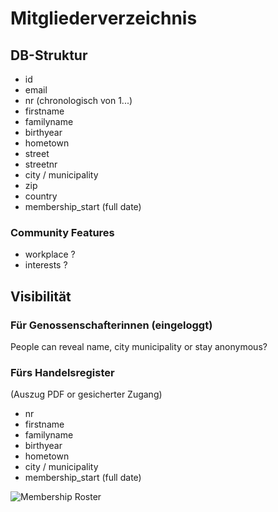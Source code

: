 # Mitgliederverzeichnis

## DB-Struktur

- id
- email
- nr (chronologisch von 1...)
- firstname
- familyname
- birthyear
- hometown 
- street
- streetnr
- city / municipality
- zip
- country
- membership_start (full date)

### Community Features
- workplace ?
- interests ?

## Visibilität

### Für Genossenschafterinnen (eingeloggt)
People can reveal name, city municipality or stay anonymous?

### Fürs Handelsregister 
(Auszug PDF or gesicherter Zugang)
- nr
- firstname
- familyname
- birthyear
- hometown 
- city / municipality
- membership_start (full date)

![Membership Roster](https://user-images.githubusercontent.com/7697124/76142658-01249600-6070-11ea-8bf9-2158fa7f68dc.png)

